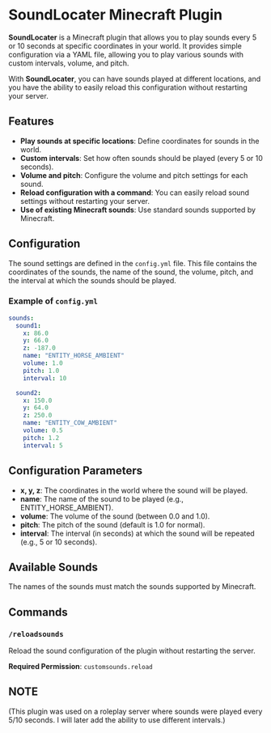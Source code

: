# SoundLocater Minecraft Plugin

**SoundLocater** is a Minecraft plugin that allows you to play sounds every 5 or 10 seconds at specific coordinates in your world. It provides simple configuration via a YAML file, allowing you to play various sounds with custom intervals, volume, and pitch.

With **SoundLocater**, you can have sounds played at different locations, and you have the ability to easily reload this configuration without restarting your server.

## Features

- **Play sounds at specific locations**: Define coordinates for sounds in the world.
- **Custom intervals**: Set how often sounds should be played (every 5 or 10 seconds).
- **Volume and pitch**: Configure the volume and pitch settings for each sound.
- **Reload configuration with a command**: You can easily reload sound settings without restarting your server.
- **Use of existing Minecraft sounds**: Use standard sounds supported by Minecraft.

## Configuration

The sound settings are defined in the `config.yml` file. This file contains the coordinates of the sounds, the name of the sound, the volume, pitch, and the interval at which the sounds should be played.

### Example of `config.yml`

```yaml
sounds:
  sound1:
    x: 86.0
    y: 66.0
    z: -187.0
    name: "ENTITY_HORSE_AMBIENT"
    volume: 1.0
    pitch: 1.0
    interval: 10

  sound2:
    x: 150.0
    y: 64.0
    z: 250.0
    name: "ENTITY_COW_AMBIENT"
    volume: 0.5
    pitch: 1.2
    interval: 5
```

## Configuration Parameters

- **x, y, z**: The coordinates in the world where the sound will be played.
- **name**: The name of the sound to be played (e.g., ENTITY_HORSE_AMBIENT).
- **volume**: The volume of the sound (between 0.0 and 1.0).
- **pitch**: The pitch of the sound (default is 1.0 for normal).
- **interval**: The interval (in seconds) at which the sound will be repeated (e.g., 5 or 10 seconds).

## Available Sounds

The names of the sounds must match the sounds supported by Minecraft.

## Commands

### `/reloadsounds`
Reload the sound configuration of the plugin without restarting the server.

**Required Permission**: `customsounds.reload`

## NOTE 
(This plugin was used on a roleplay server where sounds were played every 5/10 seconds. I will later add the ability to use different intervals.)
